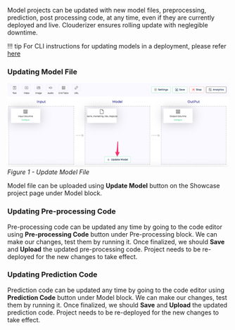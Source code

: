 Model projects can be updated with new model files, preprocessing, prediction, post processing code, at any time, even if they are currently deployed and live. Clouderizer ensures rolling update with neglegible downtime.

!!! tip
      For CLI instructions for updating models in a deployment, please refer [here](../../cli/update.md)

### Updating Model File

![](../../img/updatemodel_modelfile.png)
*Figure 1 - Update Model File*<br/>

Model file can be uploaded using **Update Model** button on the Showcase project page under Model block.

### Updating Pre-processing Code

Pre-processing code can be updated any time by going to the code editor using **Pre-processing Code** button under Pre-processing block. We can make our changes, test them by running it. Once finalized, we should **Save** and **Upload** the updated pre-processing code. Project needs to be re-deployed for the new changes to take effect.

### Updating Prediction Code

Prediction code can be updated any time by going to the code editor using **Prediction Code** button under Model block. We can make our changes, test them by running it. Once finalized, we should **Save** and **Upload** the updated prediction code. Project needs to be re-deployed for the new changes to take effect.
